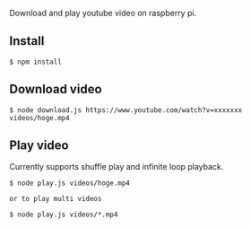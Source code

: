 Download and play youtube video on raspberry pi.

## Install
```
$ npm install
```

## Download video
```
$ node download.js https://www.youtube.com/watch?v=xxxxxxx videos/hoge.mp4
```

## Play video
Currently supports shuffle play and infinite loop playback.

```
$ node play.js videos/hoge.mp4

or to play multi videos 

$ node play.js videos/*.mp4
```

